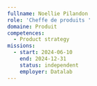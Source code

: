 ```yaml
---
fullname: Noellie Pilandon
role: 'Cheffe de produits '
domaine: Produit
competences:
  - Product strategy
missions:
  - start: 2024-06-10
    end: 2024-12-31
    status: independent
    employer: Datalab
---
```

